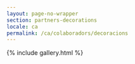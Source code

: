 ```yaml
---
layout: page-no-wrapper
section: partners-decorations
locale: ca
permalink: /ca/colaboradors/decoracions
---
```


<div class="wrapper">
  {% include gallery.html %}
</div>
